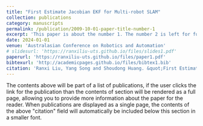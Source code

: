 ```yaml
---
title: "First Estimate Jacobian EKF for Multi-robot SLAM"
collection: publications
category: manuscripts
permalink: /publication/2009-10-01-paper-title-number-1
excerpt: 'This paper is about the number 1. The number 2 is left for future work.'
date: 2024-01-01
venue: 'Australasian Conference on Robotics and Automation'
# slidesurl: 'https://ranxiliu-uts.github.io/files/slides1.pdf'
paperurl: 'https://ranxiliu-uts.github.io/files/paper1.pdf'
bibtexurl: 'http://academicpages.github.io/files/bibtex1.bib'
citation: 'Ranxi Liu, Yang Song and Shoudong Huang. &quot;First Estimate Jacobian EKF for Multi-robot SLAM&quot; <i>Australasian Conference on Robotics and Automation</i>. ARAA, 2024.'
---
```

The contents above will be part of a list of publications, if the user clicks the link for the publication than the contents of section will be rendered as a full page, allowing you to provide more information about the paper for the reader. When publications are displayed as a single page, the contents of the above "citation" field will automatically be included below this section in a smaller font.

